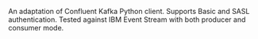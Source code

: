 An adaptation of Confluent Kafka Python client. Supports Basic and SASL authentication. Tested against IBM Event Stream with both producer and consumer mode. 
